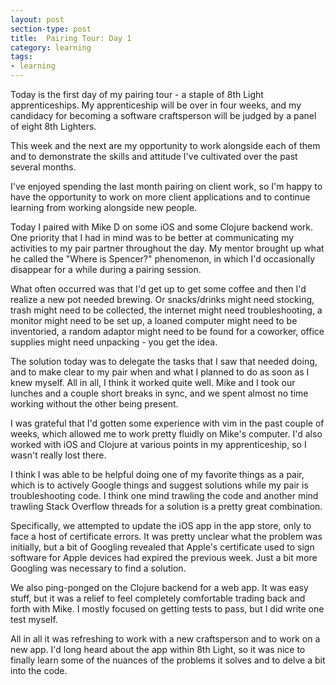 ```yaml
---
layout: post
section-type: post
title:  Pairing Tour: Day 1
category: learning
tags:
- learning
---
```

Today is the first day of my pairing tour - a staple of 8th Light apprenticeships. My apprenticeship will be over in four weeks, and my candidacy for becoming a software craftsperson will be judged by a panel of eight 8th Lighters.

This week and the next are my opportunity to work alongside each of them and to demonstrate the skills and attitude I've cultivated over the past several months.

I've enjoyed spending the last month pairing on client work, so I'm happy to have the opportunity to work on more client applications and to continue learning from working alongside new people.

Today I paired with Mike D on some iOS and some Clojure backend work. One priority that I had in mind was to be better at communicating my activities to my pair partner throughout the day. My mentor brought up what he called the "Where is Spencer?" phenomenon, in which I'd occasionally disappear for a while during a pairing session.

What often occurred was that I'd get up to get some coffee and then I'd realize a new pot needed brewing. Or snacks/drinks might need stocking, trash might need to be collected, the internet might need troubleshooting, a monitor might need to be set up, a loaned computer might need to be inventoried, a random adaptor might need to be found for a coworker, office supplies might need unpacking - you get the idea.

The solution today was to delegate the tasks that I saw that needed doing, and to make clear to my pair when and what I planned to do as soon as I knew myself. All in all, I think it worked quite well. Mike and I took our lunches and a couple short breaks in sync, and we spent almost no time working without the other being present.

I was grateful that I'd gotten some experience with vim in the past couple of weeks, which allowed me to work pretty fluidly on Mike's computer. I'd also worked with iOS and Clojure at various points in my apprenticeship, so I wasn't really lost there.

I think I was able to be helpful doing one of my favorite things as a pair, which is to actively Google things and suggest solutions while my pair is troubleshooting code. I think one mind trawling the code and another mind trawling Stack Overflow threads for a solution is a pretty great combination.

Specifically, we attempted to update the iOS app in the app store, only to face a host of certificate errors. It was pretty unclear what the problem was initially, but a bit of Googling revealed that Apple's certificate used to sign software for Apple devices had expired the previous week. Just a bit more Googling was necessary to find a solution.

We also ping-ponged on the Clojure backend for a web app. It was easy stuff, but it was a relief to feel completely comfortable trading back and forth with Mike. I mostly focused on getting tests to pass, but I did write one test myself.

All in all it was refreshing to work with a new craftsperson and to work on a new app. I'd long heard about the app within 8th Light, so it was nice to finally learn some of the nuances of the problems it solves and to delve a bit into the code.
